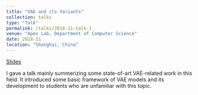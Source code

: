 ```yaml
---
title: "VAE and its Variants"
collection: talks
type: "Talk"
permalink: /talks/2018-11-talk-1
venue: "Apex Lab, Department of Computer Science"
date: 2018-11
location: "Shanghai, China"
---
```

[Slides](https://drive.google.com/open?id=1lLWOu6BpxVoeSyz046q6p83FdT90KmAO)

I gave a talk mainly summerizing some state-of-art VAE-related work in this field. It introduced some basic framework of VAE models and its development to students who are unfamiliar with this topic.

